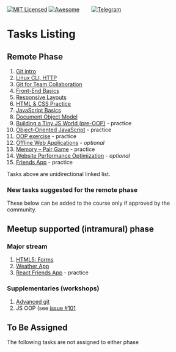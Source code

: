 [![MIT Licensed][icon-mit]][license]
[![Awesome][icon-awesome]][awesome]
&nbsp;&nbsp;&nbsp;&nbsp;&nbsp;&nbsp;
[![Telegram][icon-chat]][chat]

# Tasks Listing

## Remote Phase

1. [Git intro](git-intro.md)
1. [Linux CLI, HTTP](linux-cli-http.md)
1. [Git for Team Collaboration](git-collaboration.md)
1. [Front-End Basics](html-css-intro.md)
1. [Responsive Layouts](html-css-responsive.md)
1. [HTML & CSS Practice](html-css-popup.md)
1. [JavaScript Basics](js-basics.md)
1. [Document Object Model](js-dom.md)
1. [Building a Tiny JS World (pre-OOP)](js-pre-oop.md) - practice
1. [Object-Oriented JavaScript](js-oop.md) - practice
1. [OOP exercise](js-post-oop.md) - practice
1. [Offline Web Applications](app-design-offline.md) - _optional_
1. [Memory – Pair Game](memory-pair-game.md) - practice
1. [Website Performance Optimization](app-design-performance.md) - _optional_
1. [Friends App](friends-app.md) - practice

Tasks above are unidirectional linked list.

### New tasks suggested for the remote phase

These below can be added to the course only
if approved by the community.

## Meetup supported (intramural) phase

### Major stream

1. [HTML5: Forms](html5-forms.md)
1. [Weather App](weather-app.md)
1. [React Friends App](react.md) - practice

### Supplementaries (workshops)

1. [Advanced git](git-advanced.md)
1. JS OOP (see [issue #101](https://github.com/kottans/frontend/issues/101)

## To Be Assigned

The following tasks are not assigned to either phase


[icon-chat]: https://img.shields.io/badge/chat-on%20telegram-blue.svg
[icon-mit]: https://img.shields.io/badge/license-MIT-blue.svg
[icon-awesome]: https://cdn.rawgit.com/sindresorhus/awesome/d7305f38d29fed78fa85652e3a63e154dd8e8829/media/badge.svg

[license]: https://github.com/Kottans/web/blob/master/LICENSE.md
[awesome]: https://github.com/sindresorhus/awesome#front-end-development
[chat]: https://t.me/joinchat/CX8EF1JmLm9IM6J6oy2U7Q
